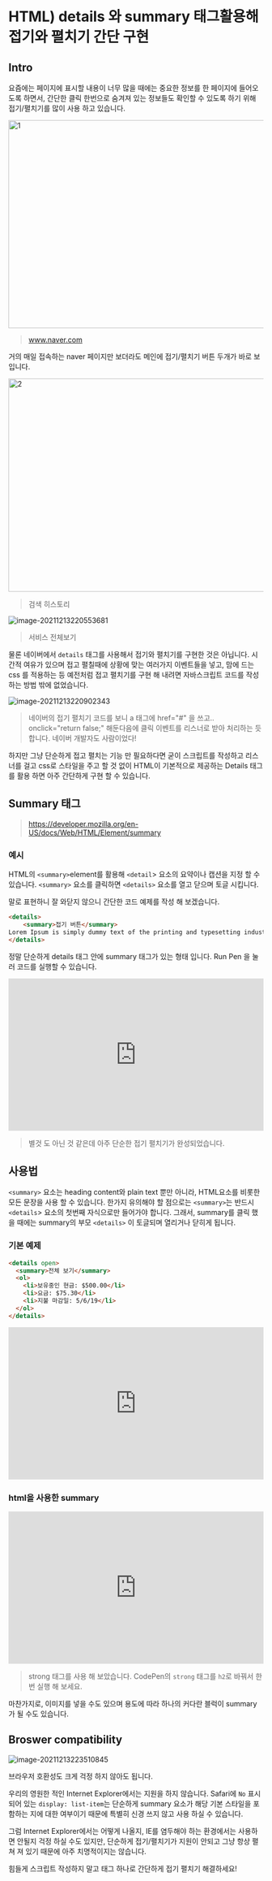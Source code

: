 # HTML) details 와 summary 태그활용해 접기와 펼치기 간단 구현

## Intro

요즘에는 페이지에 표시할 내용이 너무 많을 때에는 중요한 정보를 한 페이지에 들어오도록 하면서, 간단한 클릭 한번으로 숨겨져 있는 정보들도 확인할 수 있도록 하기 위해 접기/펼치기를 많이 사용 하고 있습니다.

<img src=https://raw.githubusercontent.com/Shane-Park/mdblog/main/frontend/html/details.assets/image-20211213220501354.webp width=750 height=410 alt=1>

> www.naver.com

거의 매일 접속하는 naver 페이지만 보더라도 메인에 접기/펼치기 버튼 두개가 바로 보입니다.

<img src=https://raw.githubusercontent.com/Shane-Park/mdblog/main/frontend/html/details.assets/image-20211213220538608.webp width=750 height=420 alt=2>

> 검색 히스토리

![image-20211213220553681](https://raw.githubusercontent.com/Shane-Park/mdblog/main/frontend/html/details.assets/image-20211213220553681.webp)

> 서비스 전체보기

물론 네이버에서 `details` 태그를 사용해서 접기와 펼치기를 구현한 것은 아닙니다. 시간적 여유가 있으며 접고 펼칠때에 상황에 맞는 여러가지 이벤트들을 넣고, 맘에 드는 css 를 적용하는 등 예전처럼 접고 펼치기를 구현 해 내려면 자바스크립트 코드를 작성하는 방법 밖에 없었습니다.

![image-20211213220902343](https://raw.githubusercontent.com/Shane-Park/mdblog/main/frontend/html/details.assets/image-20211213220902343.webp)

> 네이버의 접기 펼치기 코드를 보니 a 태그에 href="#" 을 쓰고.. onclick="return false;" 해둔다음에 클릭 이벤트를 리스너로 받아 처리하는 듯 합니다. 네이버 개발자도 사람이었다! 

하지만 그냥 단순하게 접고 펼치는 기능 만 필요하다면 굳이 스크립트를 작성하고 리스너를 걸고 css로 스타일을 주고 할 것 없이 HTML이 기본적으로 제공하는 Details 태그를 활용 하면 아주 간단하게 구현 할 수 있습니다.

## Summary 태그

> https://developer.mozilla.org/en-US/docs/Web/HTML/Element/summary

### 예시

HTML의 `<summary>`element를 활용해 `<detail`> 요소의 요약이나 캡션을 지정 할 수 있습니다. `<summary>` 요소를 클릭하면 `<details>` 요소를 열고 닫으며 토글 시킵니다.

말로 표현하니 잘 와닫지 않으니 간단한 코드 예제를 작성 해 보겠습니다.

```html
<details>
    <summary>접기 버튼</summary>
Lorem Ipsum is simply dummy text of the printing and typesetting industry. Lorem Ipsum has been the industry's standard dummy text ever since the 1500s, when an unknown printer took a galley of type and scrambled it to make a type specimen book. It has survived not only five centuries, but also the leap into electronic typesetting, remaining essentially unchanged. It was popularised in the 1960s with the release of Letraset sheets containing Lorem Ipsum passages, and more recently with desktop publishing software like Aldus PageMaker including versions of Lorem Ipsum.
</details>

```

정말 단순하게 details 태그 안에 summary 태그가 있는 형태 입니다. Run Pen 을 눌러 코드를 실행할 수 있습니다.

<iframe height="300" style="width: 100%;" scrolling="no" title="Untitled" src="https://codepen.io/shane-park/embed/preview/WNZoLgO?default-tab=html%2Cresult&editable=true&theme-id=dark" frameborder="no" loading="lazy" allowtransparency="true" allowfullscreen="true">
  See the Pen <a href="https://codepen.io/shane-park/pen/WNZoLgO">
  Untitled</a> by Shane Park (<a href="https://codepen.io/shane-park">@shane-park</a>)
  on <a href="https://codepen.io">CodePen</a>.
</iframe>

> 별것 도 아닌 것 같은데 아주 단순한 접기 펼치기가 완성되었습니다.

## 사용법

`<summary>` 요소는 heading content와 plain text 뿐만 아니라, HTML요소를 비롯한 모든 문장을 사용 할 수 있습니다. 한가지 유의해야 할 점으로는 `<summary>`는 반드시 `<details`> 요소의 첫번째 자식으로만 들어가야 합니다. 그래서, summary를 클릭 했을 때에는 summary의 부모 `<details>` 이 토글되며 열리거나 닫히게 됩니다.

### 기본 예제

```html
<details open>
  <summary>전체 보기</summary>
  <ol>
    <li>보유중인 현금: $500.00</li>
    <li>요금: $75.30</li>
    <li>지불 마감일: 5/6/19</li>
  </ol>
</details>
```

<iframe height="300" style="width: 100%;" scrolling="no" title="details2" src="https://codepen.io/shane-park/embed/preview/vYeyvoL?default-tab=html%2Cresult&editable=true&theme-id=dark" frameborder="no" loading="lazy" allowtransparency="true" allowfullscreen="true">
  See the Pen <a href="https://codepen.io/shane-park/pen/vYeyvoL">
  details2</a> by Shane Park (<a href="https://codepen.io/shane-park">@shane-park</a>)
  on <a href="https://codepen.io">CodePen</a>.
</iframe>

### html을 사용한 summary

<iframe height="300" style="width: 100%;" scrolling="no" title="details3" src="https://codepen.io/shane-park/embed/preview/PoJbVYW?default-tab=html%2Cresult&editable=true&theme-id=dark" frameborder="no" loading="lazy" allowtransparency="true" allowfullscreen="true">
  See the Pen <a href="https://codepen.io/shane-park/pen/PoJbVYW">
  details3</a> by Shane Park (<a href="https://codepen.io/shane-park">@shane-park</a>)
  on <a href="https://codepen.io">CodePen</a>.
</iframe>

> strong 태그를 사용 해 보았습니다. CodePen의 `strong` 태그를 `h2`로 바꿔서 한번 실행 해 보세요.

마찬가지로, 이미지를 넣을 수도 있으며 용도에 따라 하나의 커다란 블럭이 summary가 될 수도 있습니다.

## Broswer compatibility

![image-20211213223510845](https://raw.githubusercontent.com/Shane-Park/mdblog/main/frontend/html/details.assets/image-20211213223510845.webp)

브라우저 호환성도 크게 걱정 하지 않아도 됩니다.

우리의 영원한 적인 Internet Explorer에서는 지원을 하지 않습니다. Safari에 `No` 표시 되어 있는 `display: list-item`는 단순하게 summary 요소가 해당 기본 스타일을 포함하는 지에 대한 여부이기 때문에 특별히 신경 쓰지 않고 사용 하실 수 있습니다.

그럼 Internet Explorer에서는 어떻게 나올지, IE를 염두해야 하는 환경에서는 사용하면 안될지 걱정 하실 수도 있지만, 단순하게 접기/펼치기가 지원이 안되고 그냥 항상 펼쳐 져 있기 때문에 아주 치명적이지는 않습니다.

힘들게 스크립트 작성하지 말고 태그 하나로 간단하게 접기 펼치기 해결하세요! 

 